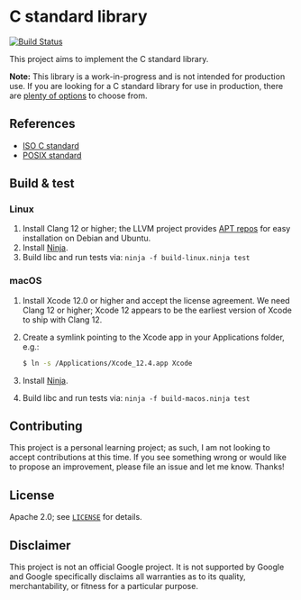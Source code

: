 # C standard library

[![Build Status][github-ci-badge]][github-ci-url]

[github-ci-badge]: https://github.com/mbrukman/c-stdlib/actions/workflows/main.yml/badge.svg
[github-ci-url]: https://github.com/mbrukman/c-stdlib/actions/workflows/main.yml

This project aims to implement the C standard library.

**Note:** This library is a work-in-progress and is not intended for production
use. If you are looking for a C standard library for use in production, there
are [plenty of options][c-std-libs] to choose from.

## References

* [ISO C standard][iso-c-std]
* [POSIX standard][posix-std]

## Build & test

### Linux

1. Install Clang 12 or higher; the LLVM project provides [APT repos][llvm-apt]
   for easy installation on Debian and Ubuntu.
1. Install [Ninja][ninja].
1. Build libc and run tests via: `ninja -f build-linux.ninja test`

### macOS

1. Install Xcode 12.0 or higher and accept the license agreement. We need Clang
   12 or higher; Xcode 12 appears to be the earliest version of Xcode to ship
   with Clang 12.

1. Create a symlink pointing to the Xcode app in your Applications folder, e.g.:

   ```sh
   $ ln -s /Applications/Xcode_12.4.app Xcode
   ```

1. Install [Ninja][ninja].
1. Build libc and run tests via: `ninja -f build-macos.ninja test`

## Contributing

This project is a personal learning project; as such, I am not looking to accept
contributions at this time. If you see something wrong or would like to propose
an improvement, please file an issue and let me know. Thanks!

## License

Apache 2.0; see [`LICENSE`](LICENSE) for details.

## Disclaimer

This project is not an official Google project. It is not supported by Google
and Google specifically disclaims all warranties as to its quality,
merchantability, or fitness for a particular purpose.

[c-std-libs]: https://en.wikipedia.org/wiki/C_standard_library#Implementations
[iso-c-std]: http://www.iso-9899.info/wiki/The_Standard
[posix-std]: https://pubs.opengroup.org/onlinepubs/9699919799/
[llvm-apt]: https://apt.llvm.org/
[ninja]: https://github.com/ninja-build/ninja
